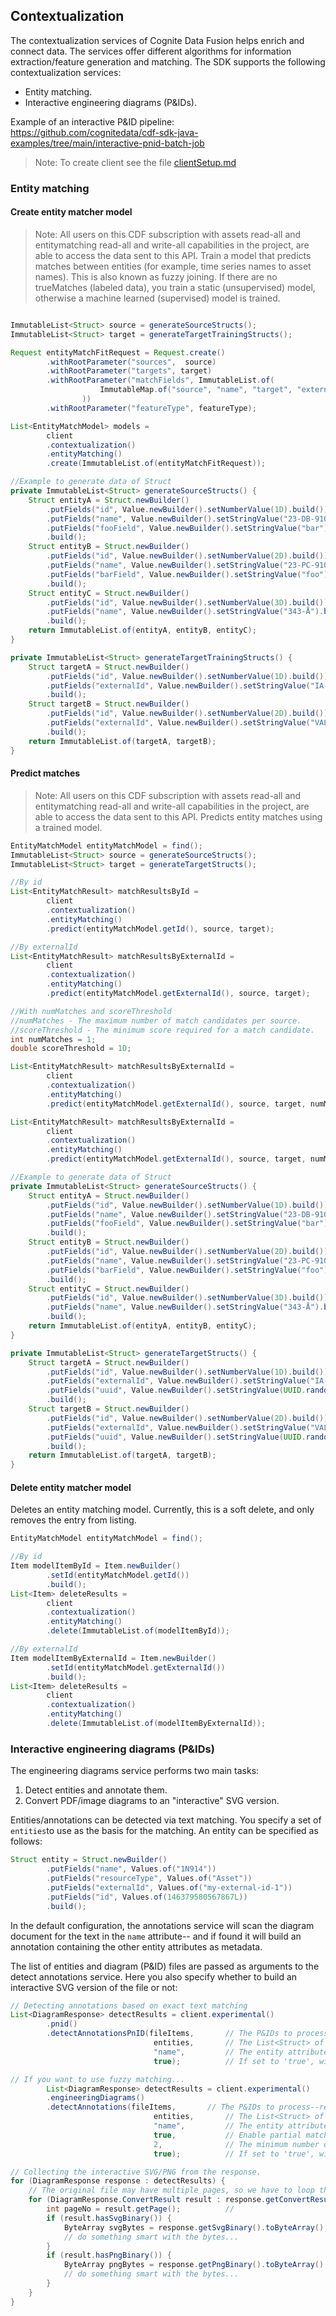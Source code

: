 ## Contextualization

The contextualization services of Cognite Data Fusion helps enrich and connect data. The services offer
different algorithms for information extraction/feature generation and matching. The SDK supports 
the following contextualization services:
- Entity matching.
- Interactive engineering diagrams (P&IDs).

Example of an interactive P&ID pipeline: https://github.com/cognitedata/cdf-sdk-java-examples/tree/main/interactive-pnid-batch-job

> Note: To create client see the file [clientSetup.md](clientSetup.md)

### Entity matching

#### Create entity matcher model

> Note: All users on this CDF subscription with assets read-all and entitymatching read-all and write-all capabilities in the project, are able to access the data sent to this API. Train a model that predicts matches between entities (for example, time series names to asset names). This is also known as fuzzy joining. If there are no trueMatches (labeled data), you train a static (unsupervised) model, otherwise a machine learned (supervised) model is trained.

```java

ImmutableList<Struct> source = generateSourceStructs();
ImmutableList<Struct> target = generateTargetTrainingStructs();

Request entityMatchFitRequest = Request.create()
        .withRootParameter("sources",  source)
        .withRootParameter("targets", target)
        .withRootParameter("matchFields", ImmutableList.of(
                    ImmutableMap.of("source", "name", "target", "externalId")
                ))
        .withRootParameter("featureType", featureType);

List<EntityMatchModel> models = 
        client
        .contextualization()
        .entityMatching()
        .create(ImmutableList.of(entityMatchFitRequest));

//Example to generate data of Struct
private ImmutableList<Struct> generateSourceStructs() {
    Struct entityA = Struct.newBuilder()
        .putFields("id", Value.newBuilder().setNumberValue(1D).build())
        .putFields("name", Value.newBuilder().setStringValue("23-DB-9101").build())
        .putFields("fooField", Value.newBuilder().setStringValue("bar").build())
        .build();
    Struct entityB = Struct.newBuilder()
        .putFields("id", Value.newBuilder().setNumberValue(2D).build())
        .putFields("name", Value.newBuilder().setStringValue("23-PC-9101").build())
        .putFields("barField", Value.newBuilder().setStringValue("foo").build())
        .build();
    Struct entityC = Struct.newBuilder()
        .putFields("id", Value.newBuilder().setNumberValue(3D).build())
        .putFields("name", Value.newBuilder().setStringValue("343-Å").build())
        .build();
    return ImmutableList.of(entityA, entityB, entityC);
}

private ImmutableList<Struct> generateTargetTrainingStructs() {
    Struct targetA = Struct.newBuilder()
        .putFields("id", Value.newBuilder().setNumberValue(1D).build())
        .putFields("externalId", Value.newBuilder().setStringValue("IA-23_DB_9101").build())
        .build();
    Struct targetB = Struct.newBuilder()
        .putFields("id", Value.newBuilder().setNumberValue(2D).build())
        .putFields("externalId", Value.newBuilder().setStringValue("VAL_23_PC_9101").build())
        .build();
    return ImmutableList.of(targetA, targetB);
}

```

#### Predict matches

> Note: All users on this CDF subscription with assets read-all and entitymatching read-all and write-all capabilities in the project, are able to access the data sent to this API. Predicts entity matches using a trained model.

```java
EntityMatchModel entityMatchModel = find();
ImmutableList<Struct> source = generateSourceStructs();
ImmutableList<Struct> target = generateTargetStructs();

//By id
List<EntityMatchResult> matchResultsById = 
        client
        .contextualization()
        .entityMatching()
        .predict(entityMatchModel.getId(), source, target);

//By externalId
List<EntityMatchResult> matchResultsByExternalId =
        client
        .contextualization()
        .entityMatching()
        .predict(entityMatchModel.getExternalId(), source, target);

//With numMatches and scoreThreshold
//numMatches - The maximum number of match candidates per source.
//scoreThreshold - The minimum score required for a match candidate.
int numMatches = 1;
double scoreThreshold = 1D;

List<EntityMatchResult> matchResultsByExternalId =
        client
        .contextualization()
        .entityMatching()
        .predict(entityMatchModel.getExternalId(), source, target, numMatches);

List<EntityMatchResult> matchResultsByExternalId =
        client
        .contextualization()
        .entityMatching()
        .predict(entityMatchModel.getExternalId(), source, target, numMatches, scoreThreshold);

//Example to generate data of Struct
private ImmutableList<Struct> generateSourceStructs() {
    Struct entityA = Struct.newBuilder()
        .putFields("id", Value.newBuilder().setNumberValue(1D).build())
        .putFields("name", Value.newBuilder().setStringValue("23-DB-9101").build())
        .putFields("fooField", Value.newBuilder().setStringValue("bar").build())
        .build();
    Struct entityB = Struct.newBuilder()
        .putFields("id", Value.newBuilder().setNumberValue(2D).build())
        .putFields("name", Value.newBuilder().setStringValue("23-PC-9101").build())
        .putFields("barField", Value.newBuilder().setStringValue("foo").build())
        .build();
    Struct entityC = Struct.newBuilder()
        .putFields("id", Value.newBuilder().setNumberValue(3D).build())
        .putFields("name", Value.newBuilder().setStringValue("343-Å").build())
        .build();
    return ImmutableList.of(entityA, entityB, entityC);
}

private ImmutableList<Struct> generateTargetStructs() {
    Struct targetA = Struct.newBuilder()
        .putFields("id", Value.newBuilder().setNumberValue(1D).build())
        .putFields("externalId", Value.newBuilder().setStringValue("IA-23_DB_9101").build())
        .putFields("uuid", Value.newBuilder().setStringValue(UUID.randomUUID().toString()).build())
        .build();
    Struct targetB = Struct.newBuilder()
        .putFields("id", Value.newBuilder().setNumberValue(2D).build())
        .putFields("externalId", Value.newBuilder().setStringValue("VAL_23_PC_9101").build())
        .putFields("uuid", Value.newBuilder().setStringValue(UUID.randomUUID().toString()).build())
        .build();
    return ImmutableList.of(targetA, targetB);
}

```

#### Delete entity matcher model

Deletes an entity matching model. Currently, this is a soft delete, and only removes the entry from listing.

```java
EntityMatchModel entityMatchModel = find();

//By id
Item modelItemById = Item.newBuilder()
        .setId(entityMatchModel.getId())
        .build();
List<Item> deleteResults = 
        client
        .contextualization()
        .entityMatching()
        .delete(ImmutableList.of(modelItemById));

//By externalId
Item modelItemByExternalId = Item.newBuilder()
        .setId(entityMatchModel.getExternalId())
        .build();
List<Item> deleteResults =
        client
        .contextualization()
        .entityMatching()
        .delete(ImmutableList.of(modelItemByExternalId));

```

### Interactive engineering diagrams (P&IDs)
The engineering diagrams service performs two main tasks:
1. Detect entities and annotate them.
2. Convert PDF/image diagrams to an "interactive" SVG version.

Entities/annotations can be detected via text matching. You specify a set of `entities`to use as the basis for the matching. 
An entity can be specified as follows:
```java
Struct entity = Struct.newBuilder()
        .putFields("name", Values.of("1N914"))
        .putFields("resourceType", Values.of("Asset"))
        .putFields("externalId", Values.of("my-external-id-1"))
        .putFields("id", Values.of(146379580567867L))
        .build();
```
In the default configuration, the annotations service will scan the diagram document for the text in the `name` attribute--
and if found it will build an annotation containing the other entity attributes as metadata.

The list of entities and diagram (P&ID) files are passed as arguments to the detect annotations service. Here you also specify
whether to build an interactive SVG version of the file or not:
```java
// Detecting annotations based on exact text matching
List<DiagramResponse> detectResults = client.experimental()
        .pnid()
        .detectAnnotationsPnID(fileItems,       // The P&IDs to process--represented as a List<Item>
                                entities,       // The List<Struct> of entities to try and match 
                                "name",         // The entity attribute to use as search text
                                true);          // If set to 'true', will generate an interactive SVG

// If you want to use fuzzy matching...
        List<DiagramResponse> detectResults = client.experimental()
        .engineeringDiagrams()
        .detectAnnotations(fileItems,       // The P&IDs to process--represented as a List<Item>
                                entities,       // The List<Struct> of entities to try and match 
                                "name",         // The entity attribute to use as search text
                                true,           // Enable partial matching
                                2,              // The minimum number of tokens (consecutive letters/numbers) required for a match.
                                true);          // If set to 'true', will generate an interactive SVG

// Collecting the interactive SVG/PNG from the response. 
for (DiagramResponse response : detectResults) {
    // The original file may have multiple pages, so we have to loop through the results.
    for (DiagramResponse.ConvertResult result : response.getConvertResultsList()) {
        int pageNo = result.getPage();          // 
        if (result.hasSvgBinary()) {
            ByteArray svgBytes = response.getSvgBinary().toByteArray();
            // do something smart with the bytes...
        }
        if (result.hasPngBinary()) {
            ByteArray pngBytes = response.getPngBinary().toByteArray();
            // do something smart with the bytes...
        }
    }
}
```